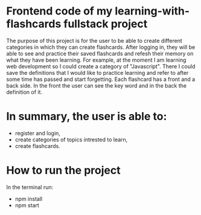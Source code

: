 # Frontend code of my learning-with-flashcards fullstack project

The purpose of this project is for the user to be able to create different categories in which they can create flashcards. After logging in, they will be able to see and practice their saved flashcards and refesh their memory on what they have been learning. For example, at the moment I am learning web development so I could create a category of "Javascript". There I could save the definitions that I would like to practice learning and refer to after some time has passed and start forgetting. Each flashcard has a front and a back side. In the front the user can see the key word and in the back the definition of it.

# In summary, the user is able to:

- register and login,
- create categories of topics intrested to learn,
- create flashcards.

# How to run the project

In the terminal run:
- npm install
- npm start
